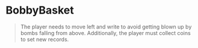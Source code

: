 # BobbyBasket

> The player needs to move left and write to avoid getting blown up by bombs falling from above. Additionally, the player must collect coins to set new records.
